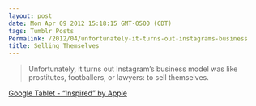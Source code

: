 ```yaml
---
layout: post
date: Mon Apr 09 2012 15:18:15 GMT-0500 (CDT)
tags: Tumblr Posts
Permalink: /2012/04/unfortunately-it-turns-out-instagrams-business
title: Selling Themselves
---
```


> Unfortunately, it turns out Instagram’s business model was like prostitutes, footballers, or lawyers: to sell themselves.

<span class="Apple-style-span">[Google Tablet - “Inspired” by Apple](http://inspiredbyapple.tumblr.com/post/20794248814/google-surprises-no-one-with-a-tablet-design "Inspired By Apple")</span>
